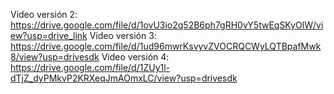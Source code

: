Video versión 2: https://drive.google.com/file/d/1ovU3io2q52B6ph7gRH0vY5twEqSKyOlW/view?usp=drive_link
Video versión 3: https://drive.google.com/file/d/1ud96mwrKsvyvZVOCRQCWyLQTBpafMwk8/view?usp=drivesdk
Video versión 4: https://drive.google.com/file/d/1ZUy1l-dTjZ_dyPMkvP2KRXeqJmAOmxLC/view?usp=drivesdk
